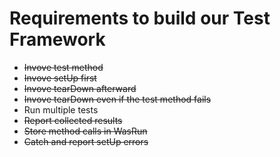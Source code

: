 # Requirements to build our Test Framework

- ~~Invove test method~~
- ~~Invove setUp first~~
- ~~Invove tearDown afterward~~
- ~~Invove tearDown even if the test method fails~~
- Run multiple tests
- ~~Report collected results~~
- ~~Store method calls in WasRun~~
- ~~Catch and report setUp errors~~
